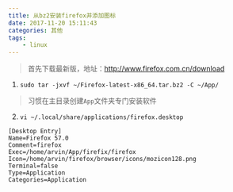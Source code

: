 ```yaml
---
title: 从bz2安装firefox并添加图标
date: 2017-11-20 15:11:43
categories: 其他
tags: 
    - linux
---
```


> 首先下载最新版，地址：http://www.firefox.com.cn/download

1. `sudo tar -jxvf ~/Firefox-latest-x86_64.tar.bz2 -C ~/App/`
> 习惯在主目录创建`App`文件夹专门安装软件
2. `vi ~/.local/share/applications/firefox.desktop` 
```
[Desktop Entry]  
Name=Firefox 57.0
Comment=firefox
Exec=/home/arvin/App/firefix/firefox
Icon=/home/arvin/firefox/browser/icons/mozicon128.png  
Terminal=false  
Type=Application  
Categories=Application
```
